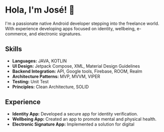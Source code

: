 # Hola, I'm José! 👋

I'm a passionate native Android developer stepping into the freelance world. With experience developing apps focused on identity, wellbeing, e-commerce, and electronic signatures.

## Skills
- **Languages:** JAVA, KOTLIN
- **UI Design:** Jetpack Compose, XML, Material Design Guidelines
- **Backend Integration:** API, Google tools, Firebase, ROOM, Realm
- **Architecture Patterns:** MVP, MVVM, VIPER
- **Testing:** Unit Test
- **Principles:** Clean Architecture, SOLID

## Experience
- **Identity App:** Developed a secure app for identity verification.
- **Wellbeing App:** Created an app to promote mental and physical health.
- **Electronic Signature App:** Implemented a solution for digital
